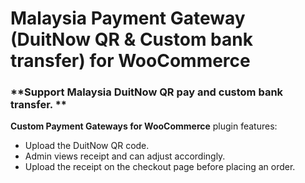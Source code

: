 **Malaysia Payment Gateway (DuitNow QR &amp; Custom bank transfer) for WooCommerce**
==========================

### **Support Malaysia DuitNow QR pay and custom bank transfer. **

**Custom Payment Gateways for WooCommerce** plugin features:

- Upload the DuitNow QR code.
- Admin views receipt and can adjust accordingly.
- Upload the receipt on the checkout page before placing an order.

